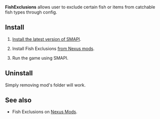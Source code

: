 **FishExclusions** allows user to exclude certain fish or items from catchable fish types through config.

## Install
1. [Install the latest version of SMAPI](https://smapi.io/).

2. Install Fish Exclusions [from Nexus mods](https://www.nexusmods.com/stardewvalley/mods/7782).

3. Run the game using SMAPI.

## Uninstall
Simply removing mod's folder will work.

## See also

- Fish Exclusions on [Nexus Mods](https://www.nexusmods.com/stardewvalley/mods/7782).
